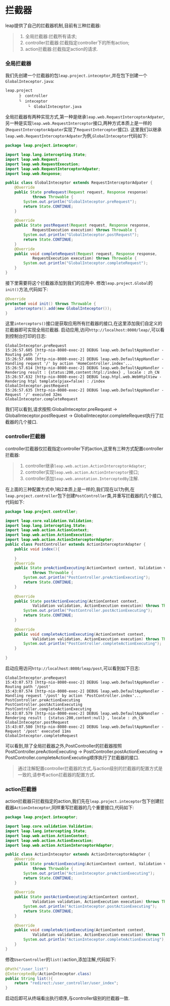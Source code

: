 # 拦截器
leap提供了自己的拦截器机制,目前有三种拦截器:
> 1. 全局拦截器:拦截所有请求;
> 2. controller拦截器:拦截指定controller下的所有action;
> 3. action拦截器:拦截指定action的请求.

### 全局拦截器
我们先创建一个拦截器的包`leap.project.inteceptor`,并在包下创建一个`GlobalInteceptor.java`:
```
leap.project
      ├　controller
      └　inteceptor
          └　GlobalInteceptor.java
```
全局拦截器有两种实现方式,第一种是继承`leap.web.RequestInterceptorAdpater`,另一种是实现`leap.web.RequestInterceptor`接口,两种方式本质上是一样的(`RequestInterceptorAdpater`实现了`RequestInterceptor`接口).
这里我们以继承`leap.web.RequestInterceptorAdpater`为例,`GlobalInteceptor`代码如下:
```java
package leap.project.inteceptor;

import leap.lang.intercepting.State;
import leap.web.Request;
import leap.web.RequestExecution;
import leap.web.RequestInterceptorAdpater;
import leap.web.Response;

public class GlobalInteceptor extends RequestInterceptorAdpater {
	@Override
	public State preRequest(Request request, Response response)
			throws Throwable {
		System.out.println("GlobalInteceptor.preRequest");
		return State.CONTINUE;
	}
	
	@Override
	public State postRequest(Request request, Response response,
			RequestExecution execution) throws Throwable {
		System.out.println("GlobalInteceptor.postRequest");
		return State.CONTINUE;
	}
	@Override
	public void completeRequest(Request request, Response response,
			RequestExecution execution) throws Throwable {
		System.out.println("GlobalInteceptor.completeRequest");
	}
}
```
接下里需要将这个拦截器添加到我们的应用中.
修改`leap.project.Global`的`init()`方法,代码如下:
```java
@Override
protected void init() throws Throwable {
	interceptors().add(new GlobalInteceptor());
}
```
这里`interceptors()`接口是获取应用所有拦截器的接口,在这里添加我们自定义的拦截器即可实现全局拦截器.
启动应用,访问`http://localhost:8080/leap/`,可以看到控制台打印的日志:
```
GlobalInteceptor.preRequest
15:26:57.605 [http-nio-8080-exec-2] DEBUG leap.web.DefaultAppHandler - Routing path '/'
15:26:57.606 [http-nio-8080-exec-2] DEBUG leap.web.DefaultAppHandler - Handling request '/' by action 'HomeController.index'...
15:26:57.614 [http-nio-8080-exec-2] DEBUG leap.web.DefaultAppHandler - Rendering result : {status:200,content:htpl:/index} , locale : zh_CN
15:26:57.632 [http-nio-8080-exec-2] DEBUG leap.htpl.web.WebHtplView - Rendering htpl template(pjax=false) : /index
GlobalInteceptor.postRequest
15:26:57.635 [http-nio-8080-exec-2] DEBUG leap.web.DefaultAppHandler - Request '/' executed 32ms
GlobalInteceptor.completeRequest
```
我们可以看到,请求按照:GlobalInteceptor.preRequest → GlobalInteceptor.postRequest → GlobalInteceptor.completeRequest执行了拦截器的几个接口.
### controller拦截器
controller拦截器仅拦截指定controller下的action,这里有三种方式配置controller拦截器:
> 1. controller继承`leap.web.action.ActionInterceptorAdapter`;
> 2. controller实现`leap.web.action.ActionInterceptor`接口;
> 3. controller添加`leap.web.annotation.InterceptedBy`注解.

在上面的三种配置方式中,1和2本质上是一样的,我们现在以1为例,在`leap.project.controller`包下创建`PostController`类,并重写拦截器的几个接口,代码如下:
```java
package leap.project.controller;

import leap.core.validation.Validation;
import leap.lang.intercepting.State;
import leap.web.action.ActionContext;
import leap.web.action.ActionExecution;
import leap.web.action.ActionInterceptorAdapter;
public class PostController extends ActionInterceptorAdapter {
	public void index(){
		
	}
	@Override
	public State preActionExecuting(ActionContext context, Validation validation)
			throws Throwable {
		System.out.println("PostController.preActionExecuting");
		return State.CONTINUE;
	}
	
	@Override
	public State postActionExecuting(ActionContext context,
			Validation validation, ActionExecution execution) throws Throwable {
		System.out.println("PostController.postActionExecuting");
		return State.CONTINUE;
	}
	
	@Override
	public void completeActionExecuting(ActionContext context,
			Validation validation, ActionExecution execution) throws Throwable {
		System.out.println("PostController.completeActionExecuting");
	}
	
}
```
启动应用访问`http://localhost:8080/leap/post`,可以看到如下日志:
```
GlobalInteceptor.preRequest
15:43:07.573 [http-nio-8080-exec-2] DEBUG leap.web.DefaultAppHandler - Routing path '/post'
15:43:07.574 [http-nio-8080-exec-2] DEBUG leap.web.DefaultAppHandler - Handling request '/post' by action 'PostController.index'...
PostController.preActionExecuting
PostController.postActionExecuting
PostController.completeActionExecuting
15:43:07.579 [http-nio-8080-exec-2] DEBUG leap.web.DefaultAppHandler - Rendering result : {status:200,content:null} , locale : zh_CN
GlobalInteceptor.postRequest
15:43:07.580 [http-nio-8080-exec-2] DEBUG leap.web.DefaultAppHandler - Request '/post' executed 11ms
GlobalInteceptor.completeRequest
```
可以看到,除了全局拦截器之外,PostController的拦截器按照PostController.preActionExecuting → PostController.postActionExecuting → PostController.completeActionExecuting顺序执行了拦截器的接口.

> 通过注解配置controller拦截器的方式,与action级别的拦截器的配置方式是一致的,请参考action拦截器的配置方式.


### action拦截器
action拦截器只拦截指定的action,我们先在`leap.project.inteceptor`包下创建拦截器`ActionInteceptor`,同样重写拦截器的几个重要接口,代码如下:
```java
package leap.project.inteceptor;

import leap.core.validation.Validation;
import leap.lang.intercepting.State;
import leap.web.action.ActionContext;
import leap.web.action.ActionExecution;
import leap.web.action.ActionInterceptorAdapter;

public class ActionInteceptor extends ActionInterceptorAdapter {
	@Override
	public State preActionExecuting(ActionContext context, Validation validation)
			throws Throwable {
		System.out.println("ActionInteceptor.preActionExecuting");
		return State.CONTINUE;
	}
	
	@Override
	public State postActionExecuting(ActionContext context,
			Validation validation, ActionExecution execution) throws Throwable {
		System.out.println("ActionInteceptor.postActionExecuting");
		return State.CONTINUE;
	}
	
	@Override
	public void completeActionExecuting(ActionContext context,
			Validation validation, ActionExecution execution) throws Throwable {
		System.out.println("ActionInteceptor.completeActionExecuting");
	}
}

```
修改`UserController`的`list()`action,添加注解,代码如下:
```java
@Path("/user_list")
@InterceptedBy(ActionInteceptor.class)
public String list(){
    return "redirect:/user_controller/user_index";
}
```
启动后即可从终端看出执行顺序,与controller级别的拦截器一致.
